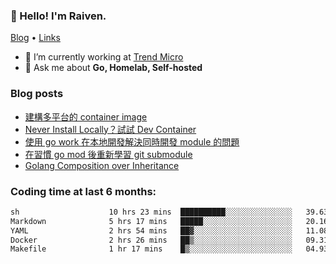 <!-- ![Codewars](https://www.codewars.com/users/omegaatt36/badges/small) -->
### 👋 Hello! I'm Raiven.
[Blog](https://www.omegaatt.com) • [Links](https://link.omegaatt.com)

- 🔭 I’m currently working at [Trend Micro](https://www.trendmicro.com)
- 💬 Ask me about **Go, Homelab, Self-hosted**

### Blog posts
<!-- BLOG-POST-LIST:START -->
- [建構多平台的 container image](https://www.omegaatt.com/blogs/develop/2025/building_multiple_platform_container_image/)
- [Never Install Locally？試試 Dev Container](https://www.omegaatt.com/blogs/develop/2025/dev_container/)
- [使用 go work 在本地開發解決同時開發 module 的問題](https://www.omegaatt.com/blogs/develop/2025/go_module_and_go_work/)
- [在習慣 go mod 後重新學習 git submodule](https://www.omegaatt.com/blogs/develop/2025/git_submodule_turorial/)
- [Golang Composition over Inheritance](https://www.omegaatt.com/blogs/develop/2025/golang_composition_over_inheritance/)
<!-- BLOG-POST-LIST:END -->

### Coding time at last 6 months:
<!--START_SECTION:waka-->

```txt
sh                    10 hrs 23 mins  ██████████░░░░░░░░░░░░░░░   39.63 %
Markdown              5 hrs 17 mins   █████░░░░░░░░░░░░░░░░░░░░   20.16 %
YAML                  2 hrs 54 mins   ██▓░░░░░░░░░░░░░░░░░░░░░░   11.08 %
Docker                2 hrs 26 mins   ██▒░░░░░░░░░░░░░░░░░░░░░░   09.31 %
Makefile              1 hr 17 mins    █▒░░░░░░░░░░░░░░░░░░░░░░░   04.93 %
```

<!--END_SECTION:waka-->
